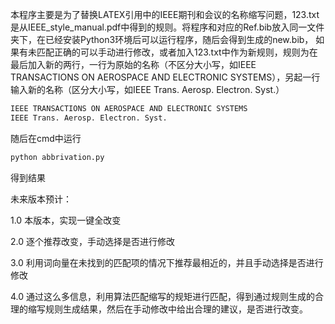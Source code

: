 本程序主要是为了替换LATEX引用中的IEEE期刊和会议的名称缩写问题，123.txt是从IEEE_style_manual.pdf中得到的规则。将程序和对应的Ref.bib放入同一文件夹下，在已经安装Python3环境后可以运行程序，随后会得到生成的new.bib， 如果有未匹配正确的可以手动进行修改，或者加入123.txt中作为新规则，规则为在最后加入新的两行，一行为原始的名称（不区分大小写，如IEEE TRANSACTIONS ON AEROSPACE AND ELECTRONIC SYSTEMS），另起一行输入新的名称（区分大小写，如IEEE Trans. Aerosp. Electron. Syst.）

```python
IEEE TRANSACTIONS ON AEROSPACE AND ELECTRONIC SYSTEMS
IEEE Trans. Aerosp. Electron. Syst.
```

随后在cmd中运行

```python
python abbrivation.py
```

得到结果





未来版本预计：

1.0 本版本，实现一键全改变

2.0 逐个推荐改变，手动选择是否进行修改

3.0 利用词向量在未找到的匹配项的情况下推荐最相近的，并且手动选择是否进行修改

4.0 通过这么多信息，利用算法匹配缩写的规矩进行匹配，得到通过规则生成的合理的缩写规则生成结果，然后在手动修改中给出合理的建议，是否进行改变。